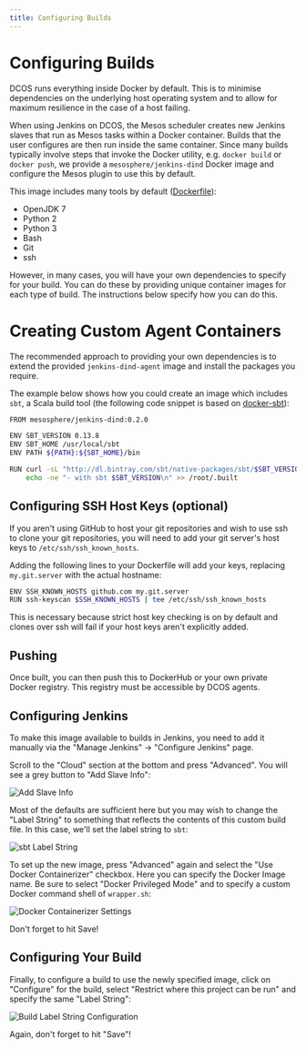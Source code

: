 ```yaml
---
title: Configuring Builds
---
```


# Configuring Builds

DCOS runs everything inside Docker by default. This is to minimise dependencies on the underlying host operating system and to allow for maximum resilience in the case of a host failing.

When using Jenkins on DCOS, the Mesos scheduler creates new Jenkins slaves that run as Mesos tasks within a Docker container. Builds that the user configures are then run inside the same container. Since many builds typically involve steps that invoke the Docker utility, e.g. `docker build` or `docker push`, we provide a `mesosphere/jenkins-dind` Docker image and configure the Mesos plugin to use this by default.

This image includes many tools by default ([Dockerfile](https://github.com/mesosphere/jenkins-mesos/blob/master/dind-agent/Dockerfile)):
* OpenJDK 7
* Python 2
* Python 3
* Bash
* Git
* ssh

However, in many cases, you will have your own dependencies to specify for your build. You can do these by providing unique container images for each type of build. The instructions below specify how you can do this.

# Creating Custom Agent Containers

The recommended approach to providing your own dependencies is to extend the provided `jenkins-dind-agent` image and install the packages you require.

The example below shows how you could create an image which includes `sbt`, a Scala build tool (the following code snippet is based on [docker-sbt](https://github.com/1science/docker-sbt/blob/latest/Dockerfile)):

```sh
FROM mesosphere/jenkins-dind:0.2.0

ENV SBT_VERSION 0.13.8
ENV SBT_HOME /usr/local/sbt
ENV PATH ${PATH}:${SBT_HOME}/bin

RUN curl -sL "http://dl.bintray.com/sbt/native-packages/sbt/$SBT_VERSION/sbt-$SBT_VERSION.tgz" | gunzip | tar -x -C /usr/local && \
    echo -ne "- with sbt $SBT_VERSION\n" >> /root/.built
```

## Configuring SSH Host Keys (optional)

If you aren't using GitHub to host your git repositories and wish to use ssh to clone your git repositories, you will need to add your git server's host keys to `/etc/ssh/ssh_known_hosts`. 

Adding the following lines to your Dockerfile will add your keys, replacing `my.git.server` with the actual hostname:

```sh
ENV SSH_KNOWN_HOSTS github.com my.git.server
RUN ssh-keyscan $SSH_KNOWN_HOSTS | tee /etc/ssh/ssh_known_hosts
```

This is necessary because strict host key checking is on by default and clones over ssh will fail if your host keys aren't explicitly added.

## Pushing

Once built, you can then push this to DockerHub or your own private Docker registry. This registry must be accessible by DCOS agents.

## Configuring Jenkins

To make this image available to builds in Jenkins, you need to add it manually via the "Manage Jenkins" -> "Configure Jenkins" page.

Scroll to the "Cloud" section at the bottom and press "Advanced". You will see a grey button to "Add Slave Info":

![Add Slave Info]({{site.baseurl}}/img/add-slave-info.png)

Most of the defaults are sufficient here but you may wish to change the "Label String" to something that reflects the contents of this custom build file. In this case, we'll set the label string to `sbt`:

![sbt Label String]({{site.baseurl}}/img/sbt-label-string.png)

To set up the new image, press "Advanced" again and select the "Use Docker Containerizer" checkbox. Here you can specify the Docker Image name. Be sure to select "Docker Privileged Mode" and to specify a custom Docker command shell of `wrapper.sh`:

![Docker Containerizer Settings]({{site.baseurl}}/img/docker-containerizer-settings.png)

Don't forget to hit Save!

## Configuring Your Build

Finally, to configure a build to use the newly specified image, click on "Configure" for the build, select "Restrict where this project can be run" and specify the same "Label String":

![Build Label String Configuration]({{site.baseurl}}/img/build-label-string.png)

Again, don't forget to hit "Save"!